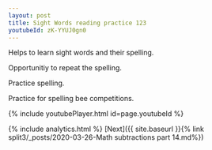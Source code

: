 ```yaml
---
layout: post
title: Sight Words reading practice 123
youtubeId: zK-YYUJ0gn0
---
```

 
 
Helps to learn sight words and their spelling.

Opportunitiy to repeat the spelling. 

Practice spelling. 
 
Practice for spelling bee competitions. 
 
{% include youtubePlayer.html id=page.youtubeId %}
 
 
{% include analytics.html %} 
[Next]({{ site.baseurl }}{% link  split3/_posts/2020-03-26-Math subtractions part 14.md%})
 
